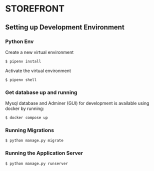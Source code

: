 # STOREFRONT

## Setting up Development Environment 

### Python Env

Create a new virtual environment

```shell
$ pipenv install
```

Activate the virtual environment

```shell
$ pipenv shell
```

### Get database up and running

Mysql database and Adminer (GUI) for development is available using docker by running:

```shell
$ docker compose up
```

### Running Migrations

```shell
$ python manage.py migrate
```

### Running the Application Server

```shell
$ python manage.py runserver
```


